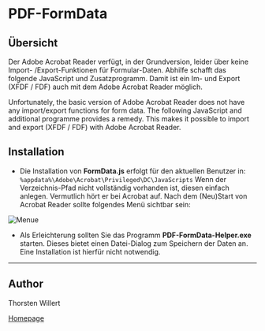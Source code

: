 # PDF-FormData

## Übersicht

Der Adobe Acrobat Reader verfügt, in der Grundversion, leider über keine Import- /Export-Funktionen für Formular-Daten.
Abhilfe schafft das folgende JavaScript und Zusatzprogramm.
Damit ist ein Im- und Export (XFDF / FDF) auch mit dem Adobe Acrobat Reader möglich. 

Unfortunately, the basic version of Adobe Acrobat Reader does not have any import/export functions for form data.
The following JavaScript and additional programme provides a remedy.
This makes it possible to import and export (XFDF / FDF) with Adobe Acrobat Reader.

## Installation

 - Die Installation von **FormData.js** erfolgt für den aktuellen Benutzer in:
``` %appdata%\Adobe\Acrobat\Privileged\DC\JavaScripts ```
Wenn der Verzeichnis-Pfad nicht vollständig vorhanden ist, diesen einfach anlegen. Vermutlich hört er bei Acrobat auf.
Nach dem (Neu)Start von Acrobat Reader sollte folgendes Menü sichtbar sein:

![Menue](https://www.thorsten-willert.de/images/Dokumentenoptimierung/PDF-FormData/Thorsten_H_Willert_-_PDF-FormData_Menue.png)

- Als Erleichterung sollten Sie das Programm **PDF-FormData-Helper.exe** starten. Dieses bietet einen Datei-Dialog zum Speichern der Daten an. Eine Installation ist hierfür nicht notwendig.

____

## Author

Thorsten Willert

[Homepage](https://www.thorsten-willert.de/optimierung/dokumentenoptimierung/dokumentenoptimierung-pdf-formdata)
